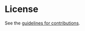 # License

See the
[guidelines for contributions](https://github.com/voyed/draft-srv6ops-addressing-guideline/blob/main/CONTRIBUTING.md).
